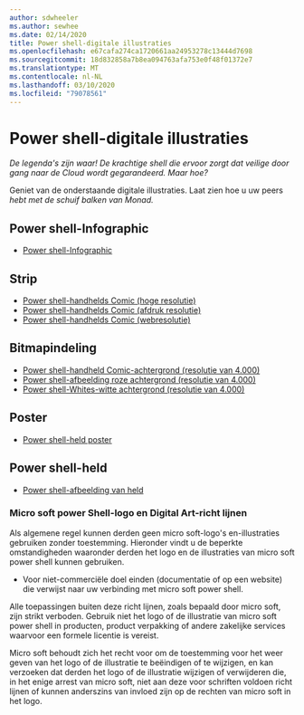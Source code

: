 ```yaml
---
author: sdwheeler
ms.author: sewhee
ms.date: 02/14/2020
title: Power shell-digitale illustraties
ms.openlocfilehash: e67cafa274ca1720661aa24953278c13444d7698
ms.sourcegitcommit: 18d832858a7b8ea094763afa753e0f48f01372e7
ms.translationtype: MT
ms.contentlocale: nl-NL
ms.lasthandoff: 03/10/2020
ms.locfileid: "79078561"
---
```

# <a name="powershell-digital-art"></a>Power shell-digitale illustraties

*De legenda's zijn waar! De krachtige shell die ervoor zorgt dat veilige door gang naar de Cloud wordt gegarandeerd. Maar hoe?*

Geniet van de onderstaande digitale illustraties. Laat zien hoe u uw peers *hebt met de schuif balken van Monad.*

## <a name="powershell-infographic"></a>Power shell-Infographic

- [Power shell-Infographic](https://github.com/MicrosoftDocs/PowerShell-Docs/blob/staging/assets/PowerShell_7_Infographic.pdf)

## <a name="comic"></a>Strip

- [Power shell-handhelds Comic (hoge resolutie)](https://aka.ms/powershellherocomic_highres)
- [Power shell-handhelds Comic (afdruk resolutie)](https://aka.ms/powershellherocomic_print)
- [Power shell-handhelds Comic (webresolutie)](https://aka.ms/powershellherocomic_web)

## <a name="wallpaper"></a>Bitmapindeling

- [Power shell-handheld Comic-achtergrond (resolutie van 4.000)](https://aka.ms/powershellherowallpaper)
- [Power shell-afbeelding roze achtergrond (resolutie van 4.000)](https://aka.ms/powershellherowallpaper1)
- [Power shell-Whites-witte achtergrond (resolutie van 4.000)](https://aka.ms/powershellherowallpaper2)

## <a name="poster"></a>Poster

- [Power shell-held poster](https://aka.ms/powershellheroposter)

## <a name="powershell-hero"></a>Power shell-held

- [Power shell-afbeelding van held](https://aka.ms/powershellhero)

### <a name="microsoft-powershell-logo-and-digital-art-guidelines"></a>Micro soft power Shell-logo en Digital Art-richt lijnen

Als algemene regel kunnen derden geen micro soft-logo's en-illustraties gebruiken zonder toestemming. Hieronder vindt u de beperkte omstandigheden waaronder derden het logo en de illustraties van micro soft power shell kunnen gebruiken.

- Voor niet-commerciële doel einden (documentatie of op een website) die verwijst naar uw verbinding met micro soft power shell.

Alle toepassingen buiten deze richt lijnen, zoals bepaald door micro soft, zijn strikt verboden. Gebruik niet het logo of de illustratie van micro soft power shell in producten, product verpakking of andere zakelijke services waarvoor een formele licentie is vereist.

Micro soft behoudt zich het recht voor om de toestemming voor het weer geven van het logo of de illustratie te beëindigen of te wijzigen, en kan verzoeken dat derden het logo of de illustratie wijzigen of verwijderen die, in het enige arrest van micro soft, niet aan deze voor schriften voldoen richt lijnen of kunnen anderszins van invloed zijn op de rechten van micro soft in het logo.
